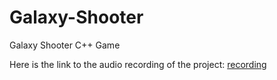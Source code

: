 # Galaxy-Shooter
Galaxy Shooter C++ Game

Here is the link to the audio recording of the project: [recording](https://drive.google.com/file/d/180Rdaa5mxWjRaruXiESI6dEeQdRWc8Ip/view?usp=drive_link)

